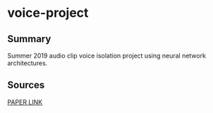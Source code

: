 # voice-project

## Summary
Summer 2019 audio clip voice isolation project using neural network architectures.

## Sources
[PAPER LINK](www.google.com)
